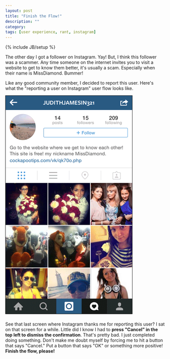 ```yaml
---
layout: post
title: "Finish the Flow!"
description: ""
category: 
tags: [user experience, rant, instagram]
---
```

{% include JB/setup %}

The other day I got a follower on Instagram. Yay! But, I think this follower was a scammer. Any time someone on the internet invites you to visit a website to get to know them better, it's usually a scam. Especially when their name is MissDiamond. Bummer!

Like any good community member, I decided to report this user. Here's what the "reporting a user on Instagram" user flow looks like.

<div>
	<img class="rounded-corners" style="max-width: 400px; border: 1px solid #000000;" src="/assets/images/posts/2014-11-18/instagram.gif"/>
	<p class="caption-text" style="line-height: 1.5em;  margin-bottom: 20px;"><strong></strong></p>
</div>

See that last screen where Instagram thanks me for reporting this user? I sat on that screen for a while. Little did I know I had to **press "Cancel" in the top left to dismiss the confirmation**. That's pretty bad. I just completed doing something. Don't make me doubt myself by forcing me to hit a button that says "Cancel." Put a button that says "OK" or something more positive! **Finish the flow, please!**
